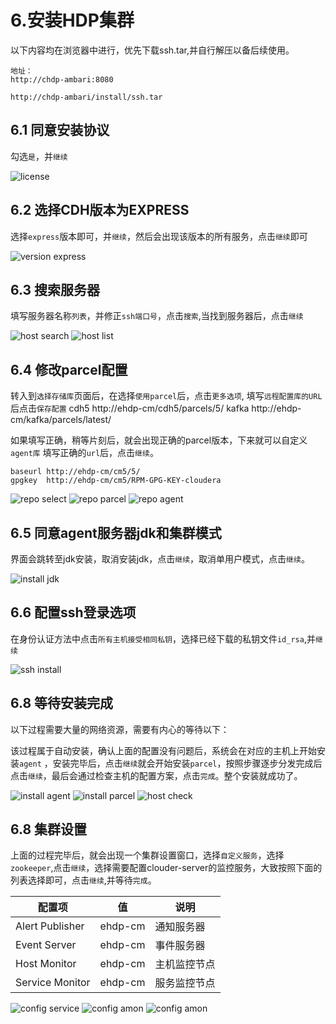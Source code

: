 # 6.安装HDP集群
以下内容均在浏览器中进行，优先下载ssh.tar,并自行解压以备后续使用。

	地址：
	http://chdp-ambari:8080

	http://chdp-ambari/install/ssh.tar

## 6.1 同意安装协议

勾选`是`，并`继续`

![license](../img/6_001_license.png)

## 6.2 选择CDH版本为EXPRESS

选择`express`版本即可，并`继续`，然后会出现该版本的所有服务，点击`继续`即可

![version express](../img/6_002_version.png)

## 6.3 搜索服务器
填写服务器名称`列表`，并修正`ssh端口号`，点击`搜索`,当找到服务器后，点击`继续`

![host search](../img/6_003_host_search.png)
![host list](../img/6_004_host_list.png)

## 6.4 修改parcel配置
转入到`选择存储库`页面后，在选择`使用parcel`后，点击`更多选项`,
填写`远程配置库的URL` 后点击`保存配置`
	cdh5  http://ehdp-cm/cdh5/parcels/5/
	kafka http://ehdp-cm/kafka/parcels/latest/

如果填写正确，稍等片刻后，就会出现正确的parcel版本，下来就可以自定义`agent库`
填写正确的`url`后，点击`继续`。

	baseurl http://ehdp-cm/cm5/5/
	gpgkey  http://ehdp-cm/cm5/RPM-GPG-KEY-cloudera

![repo select](../img/6_005_repo_select.png)
![repo parcel](../img/6_006_repo_parcel.png)
![repo agent](../img/6_007_repo_agent.png)

## 6.5 同意agent服务器jdk和集群模式
界面会跳转至jdk安装，取消安装jdk，点击`继续`，取消单用户模式，点击`继续`。

![install jdk](../img/6_008_jdk.png)


## 6.6 配置ssh登录选项
在身份认证方法中点击`所有主机接受相同私钥`，选择已经下载的私钥文件`id_rsa`,并`继续`

![ssh install](../img/6_009_ssh.png)

## 6.8 等待安装完成
以下过程需要大量的网络资源，需要有内心的等待以下：


该过程属于自动安装，确认上面的配置没有问题后，系统会在对应的主机上开始安装`agent`
，安装完毕后，点击`继续`就会开始安装`parcel`，按照步骤逐步分发完成后点击`继续`，最后会通过检查主机的配置方案，点击`完成`。整个安装就成功了。

![install agent](../img/6_010_install_agent.png)
![install parcel](../img/6_011_install_parcel.png)
![host check](../img/6_012_install_check.png)

## 6.8 集群设置
上面的过程完毕后，就会出现一个集群设置窗口，选择`自定义服务`，选择`zookeeper`,点击`继续`，选择需要配置clouder-server的监控服务，大致按照下面的列表选择即可，点击`继续`,并等待`完成`。

| 配置项   | 值 | 说明 |
| ------------ | ------------- | ------------- |
| Alert Publisher 	| ehdp-cm |  通知服务器 |
| Event Server 	|ehdp-cm |  事件服务器 |
| Host Monitor  | ehdp-cm |  主机监控节点 |
| Service Monitor  | ehdp-cm | 服务监控节点 |


![config service](../img/6_013_service.png)
![config amon](../img/6_014_amon.png)
![config amon](../img/6_015_amon_config.png)

